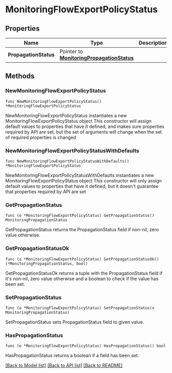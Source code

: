 # MonitoringFlowExportPolicyStatus

## Properties

Name | Type | Description | Notes
------------ | ------------- | ------------- | -------------
**PropagationStatus** | Pointer to [**MonitoringPropagationStatus**](monitoringPropagationStatus.md) |  | [optional] 

## Methods

### NewMonitoringFlowExportPolicyStatus

`func NewMonitoringFlowExportPolicyStatus() *MonitoringFlowExportPolicyStatus`

NewMonitoringFlowExportPolicyStatus instantiates a new MonitoringFlowExportPolicyStatus object
This constructor will assign default values to properties that have it defined,
and makes sure properties required by API are set, but the set of arguments
will change when the set of required properties is changed

### NewMonitoringFlowExportPolicyStatusWithDefaults

`func NewMonitoringFlowExportPolicyStatusWithDefaults() *MonitoringFlowExportPolicyStatus`

NewMonitoringFlowExportPolicyStatusWithDefaults instantiates a new MonitoringFlowExportPolicyStatus object
This constructor will only assign default values to properties that have it defined,
but it doesn't guarantee that properties required by API are set

### GetPropagationStatus

`func (o *MonitoringFlowExportPolicyStatus) GetPropagationStatus() MonitoringPropagationStatus`

GetPropagationStatus returns the PropagationStatus field if non-nil, zero value otherwise.

### GetPropagationStatusOk

`func (o *MonitoringFlowExportPolicyStatus) GetPropagationStatusOk() (*MonitoringPropagationStatus, bool)`

GetPropagationStatusOk returns a tuple with the PropagationStatus field if it's non-nil, zero value otherwise
and a boolean to check if the value has been set.

### SetPropagationStatus

`func (o *MonitoringFlowExportPolicyStatus) SetPropagationStatus(v MonitoringPropagationStatus)`

SetPropagationStatus sets PropagationStatus field to given value.

### HasPropagationStatus

`func (o *MonitoringFlowExportPolicyStatus) HasPropagationStatus() bool`

HasPropagationStatus returns a boolean if a field has been set.


[[Back to Model list]](../README.md#documentation-for-models) [[Back to API list]](../README.md#documentation-for-api-endpoints) [[Back to README]](../README.md)



